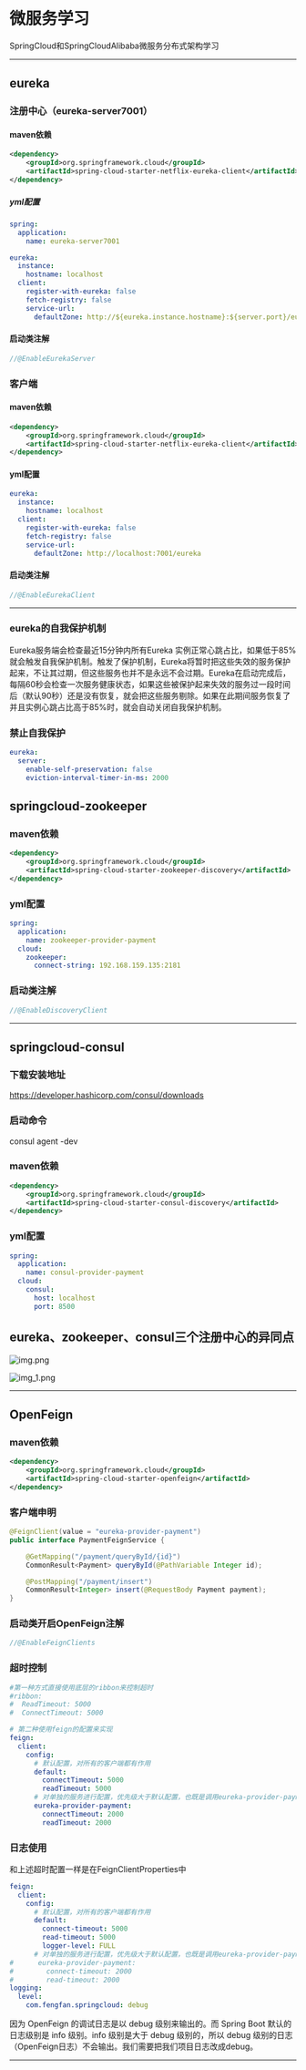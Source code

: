 # 微服务学习
SpringCloud和SpringCloudAlibaba微服务分布式架构学习

---
## eureka

### 注册中心（eureka-server7001）
#### maven依赖
```xml
<dependency>
    <groupId>org.springframework.cloud</groupId>
    <artifactId>spring-cloud-starter-netflix-eureka-client</artifactId>
</dependency>
```

##### yml配置
```yaml
spring:
  application:
    name: eureka-server7001

eureka:
  instance:
    hostname: localhost
  client:
    register-with-eureka: false
    fetch-registry: false
    service-url:
      defaultZone: http://${eureka.instance.hostname}:${server.port}/eureka/
```

#### 启动类注解
```java
//@EnableEurekaServer
```

### 客户端
#### maven依赖
```xml
<dependency>
    <groupId>org.springframework.cloud</groupId>
    <artifactId>spring-cloud-starter-netflix-eureka-client</artifactId>
</dependency>
```

#### yml配置
```yaml
eureka:
  instance:
    hostname: localhost
  client:
    register-with-eureka: false
    fetch-registry: false
    service-url:
      defaultZone: http://localhost:7001/eureka
```
#### 启动类注解
```java
//@EnableEurekaClient
```

---

### eureka的自我保护机制

Eureka服务端会检查最近15分钟内所有Eureka 实例正常心跳占比，如果低于85%就会触发自我保护机制。触发了保护机制，Eureka将暂时把这些失效的服务保护起来，不让其过期，但这些服务也并不是永远不会过期。Eureka在启动完成后，每隔60秒会检查一次服务健康状态，如果这些被保护起来失效的服务过一段时间后（默认90秒）还是没有恢复，就会把这些服务剔除。如果在此期间服务恢复了并且实例心跳占比高于85%时，就会自动关闭自我保护机制。

### 禁止自我保护
```yaml
eureka:
  server:
    enable-self-preservation: false
    eviction-interval-timer-in-ms: 2000
```

## springcloud-zookeeper

### maven依赖
```xml
<dependency>
    <groupId>org.springframework.cloud</groupId>
    <artifactId>spring-cloud-starter-zookeeper-discovery</artifactId>
</dependency>
```
### yml配置
```yaml
spring:
  application:
    name: zookeeper-provider-payment
  cloud:
    zookeeper:
      connect-string: 192.168.159.135:2181
```

### 启动类注解
```java
//@EnableDiscoveryClient
```

---

## springcloud-consul

### 下载安装地址
https://developer.hashicorp.com/consul/downloads

### 启动命令
consul agent -dev

### maven依赖
```xml
<dependency>
    <groupId>org.springframework.cloud</groupId>
    <artifactId>spring-cloud-starter-consul-discovery</artifactId>
</dependency>
```

### yml配置

```yaml
spring:
  application:
    name: consul-provider-payment
  cloud:
    consul:
      host: localhost
      port: 8500
```

## eureka、zookeeper、consul三个注册中心的异同点
![img.png](image/img.png)

![img_1.png](image/img_1.png)

---

## OpenFeign

### maven依赖
```xml
<dependency>
    <groupId>org.springframework.cloud</groupId>
    <artifactId>spring-cloud-starter-openfeign</artifactId>
</dependency>
```

### 客户端申明
```java
@FeignClient(value = "eureka-provider-payment")
public interface PaymentFeignService {

    @GetMapping("/payment/queryById/{id}")
    CommonResult<Payment> queryById(@PathVariable Integer id);

    @PostMapping("/payment/insert")
    CommonResult<Integer> insert(@RequestBody Payment payment);
}
```

### 启动类开启OpenFeign注解
```java
//@EnableFeignClients
```

### 超时控制
```yaml
#第一种方式直接使用底层的ribbon来控制超时
#ribbon:
#  ReadTimeout: 5000
#  ConnectTimeout: 5000

# 第二种使用feign的配置来实现
feign:
  client:
    config:
      # 默认配置，对所有的客户端都有作用
      default:
        connectTimeout: 5000
        readTimeout: 5000
      # 对单独的服务进行配置，优先级大于默认配置，也既是调用eureka-provider-payment时候，会使用单独配置
      eureka-provider-payment:
        connectTimeout: 2000
        readTimeout: 2000
```

### 日志使用
和上述超时配置一样是在FeignClientProperties中
```yaml
feign:
  client:
    config:
      # 默认配置，对所有的客户端都有作用
      default:
        connect-timeout: 5000
        read-timeout: 5000
        logger-level: FULL
      # 对单独的服务进行配置，优先级大于默认配置，也既是调用eureka-provider-payment时候，会使用单独配置
#      eureka-provider-payment:
#        connect-timeout: 2000
#        read-timeout: 2000
logging:
  level:
    com.fengfan.springcloud: debug
```
因为 OpenFeign 的调试日志是以 debug 级别来输出的。而 Spring Boot 默认的日志级别是 info 级别。info 级别是大于 debug 级别的，所以 debug 级别的日志（OpenFeign日志）不会输出。我们需要把我们项目日志改成debug。

---
